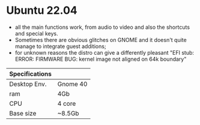 # Ubuntu 22.04
- all the main functions work, from audio to video and also the shortcuts and special keys.
- Sometimes there are obvious glitches on GNOME and it doesn't quite manage to integrate guest additions;
- for unknown reasons the distro can give a differently pleasant "EFI stub: ERROR: FIRMWARE BUG: kernel image not aligned on 64k boundary"

| Specifications | |
| -------------  | ----------- |
| Desktop Env.   | Gnome 40    |
| ram            | 4Gb         |
| CPU            | 4 core      |
| Base size      | ~8.5Gb      |
